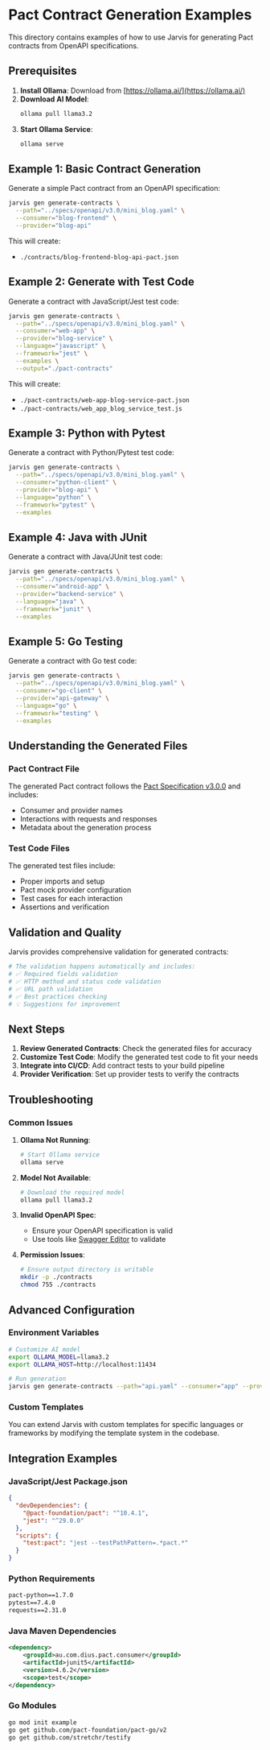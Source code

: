 # Pact Contract Generation Examples

This directory contains examples of how to use Jarvis for generating Pact contracts from OpenAPI specifications.

## Prerequisites

1. **Install Ollama**: Download from [https://ollama.ai/](https://ollama.ai/)
2. **Download AI Model**: 
   ```bash
   ollama pull llama3.2
   ```
3. **Start Ollama Service**:
   ```bash
   ollama serve
   ```

## Example 1: Basic Contract Generation

Generate a simple Pact contract from an OpenAPI specification:

```bash
jarvis gen generate-contracts \
  --path="../specs/openapi/v3.0/mini_blog.yaml" \
  --consumer="blog-frontend" \
  --provider="blog-api"
```

This will create:
- `./contracts/blog-frontend-blog-api-pact.json`

## Example 2: Generate with Test Code

Generate a contract with JavaScript/Jest test code:

```bash
jarvis gen generate-contracts \
  --path="../specs/openapi/v3.0/mini_blog.yaml" \
  --consumer="web-app" \
  --provider="blog-service" \
  --language="javascript" \
  --framework="jest" \
  --examples \
  --output="./pact-contracts"
```

This will create:
- `./pact-contracts/web-app-blog-service-pact.json`
- `./pact-contracts/web_app_blog_service_test.js`

## Example 3: Python with Pytest

Generate a contract with Python/Pytest test code:

```bash
jarvis gen generate-contracts \
  --path="../specs/openapi/v3.0/mini_blog.yaml" \
  --consumer="python-client" \
  --provider="blog-api" \
  --language="python" \
  --framework="pytest" \
  --examples
```

## Example 4: Java with JUnit

Generate a contract with Java/JUnit test code:

```bash
jarvis gen generate-contracts \
  --path="../specs/openapi/v3.0/mini_blog.yaml" \
  --consumer="android-app" \
  --provider="backend-service" \
  --language="java" \
  --framework="junit" \
  --examples
```

## Example 5: Go Testing

Generate a contract with Go test code:

```bash
jarvis gen generate-contracts \
  --path="../specs/openapi/v3.0/mini_blog.yaml" \
  --consumer="go-client" \
  --provider="api-gateway" \
  --language="go" \
  --framework="testing" \
  --examples
```

## Understanding the Generated Files

### Pact Contract File
The generated Pact contract follows the [Pact Specification v3.0.0](https://github.com/pact-foundation/pact-specification) and includes:
- Consumer and provider names
- Interactions with requests and responses
- Metadata about the generation process

### Test Code Files
The generated test files include:
- Proper imports and setup
- Pact mock provider configuration
- Test cases for each interaction
- Assertions and verification

## Validation and Quality

Jarvis provides comprehensive validation for generated contracts:

```bash
# The validation happens automatically and includes:
# ✅ Required fields validation
# ✅ HTTP method and status code validation
# ✅ URL path validation
# ✅ Best practices checking
# 💡 Suggestions for improvement
```

## Next Steps

1. **Review Generated Contracts**: Check the generated files for accuracy
2. **Customize Test Code**: Modify the generated test code to fit your needs
3. **Integrate into CI/CD**: Add contract tests to your build pipeline
4. **Provider Verification**: Set up provider tests to verify the contracts

## Troubleshooting

### Common Issues

1. **Ollama Not Running**:
   ```bash
   # Start Ollama service
   ollama serve
   ```

2. **Model Not Available**:
   ```bash
   # Download the required model
   ollama pull llama3.2
   ```

3. **Invalid OpenAPI Spec**:
   - Ensure your OpenAPI specification is valid
   - Use tools like [Swagger Editor](https://editor.swagger.io/) to validate

4. **Permission Issues**:
   ```bash
   # Ensure output directory is writable
   mkdir -p ./contracts
   chmod 755 ./contracts
   ```

## Advanced Configuration

### Environment Variables

```bash
# Customize AI model
export OLLAMA_MODEL=llama3.2
export OLLAMA_HOST=http://localhost:11434

# Run generation
jarvis gen generate-contracts --path="api.yaml" --consumer="app" --provider="api"
```

### Custom Templates

You can extend Jarvis with custom templates for specific languages or frameworks by modifying the template system in the codebase.

## Integration Examples

### JavaScript/Jest Package.json

```json
{
  "devDependencies": {
    "@pact-foundation/pact": "^10.4.1",
    "jest": "^29.0.0"
  },
  "scripts": {
    "test:pact": "jest --testPathPattern=.*pact.*"
  }
}
```

### Python Requirements

```txt
pact-python==1.7.0
pytest==7.4.0
requests==2.31.0
```

### Java Maven Dependencies

```xml
<dependency>
    <groupId>au.com.dius.pact.consumer</groupId>
    <artifactId>junit5</artifactId>
    <version>4.6.2</version>
    <scope>test</scope>
</dependency>
```

### Go Modules

```bash
go mod init example
go get github.com/pact-foundation/pact-go/v2
go get github.com/stretchr/testify
```